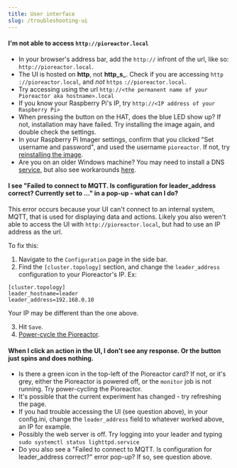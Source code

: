```yaml
---
title: User interface
slug: /troubleshooting-ui
---
```


#### I'm not able to access `http://pioreactor.local`


- In your browser's address bar, add the `http://` infront of the url, like so: `http://pioreactor.local`.
- The UI is hosted on **http**, not **http_s_**. Check if you are accessing `http` `://pioreactor.local`, and _not_ `https` `://pioreactor.local`.
- Try accessing using the url `http://<the permanent name of your Pioreactor aka hostname>.local`
- If you know your Raspberry Pi's IP, try `http://<IP address of your Raspberry Pi>`
- When pressing the button on the HAT, does the blue LED show up? If not, installation may have failed. Try installing the image again, and double check the settings.
- In your Raspberry Pi Imager settings, confirm that you clicked "Set username and password", and used the username `pioreactor`. If not, try [reinstalling the image](/user-guide/software-set-up#setting-up-your-raspberry-pi).
 - Are you on an older Windows machine? You may need to install a DNS [service](https://learn.adafruit.com/bonjour-zeroconf-networking-for-windows-and-linux/overview#microsoft-windows-914263-8), but also see workarounds [here](https://github.com/OutsourcedGuru/octoprint-name-resolution-hacks).


#### I see "Failed to connect to MQTT. Is configuration for leader_address correct? Currently set to ..." in a pop-up - what can I do?

This error occurs because your UI can't connect to an internal system, MQTT, that is used for displaying data and actions. Likely you also weren't able to access the UI with `http://pioreactor.local`, but had to use an IP address as the url.

To fix this:

1. Navigate to the `Configuration` page in the side bar.
2. Find the `[cluster.topology]` section, and change the `leader_address` configuration to your Pioreactor's IP. Ex:

```
[cluster.topology]
leader_hostname=leader
leader_address=192.168.0.10
```

Your IP may be different than the one above.

3. Hit `Save`.
4. [Power-cycle the Pioreactor](/user-guide/common-questions#how-can-i-restart-my-pioreactor-is-pulling-the-power-plug-out-safe).


#### When I click an action in the UI, I don't see any response. Or the button just spins and does nothing.

 - Is there a green icon in the top-left of the Pioreactor card? If not, or it's grey, either the Pioreactor is powered off, or the `monitor` job is not running. Try power-cycling the Pioreactor.
 - It's possible that the current experiment has changed - try refreshing the page.
 - If you had trouble accessing the UI (see question above), in your config.ini, change the `leader_address` field to whatever worked above, an IP for example.
 - Possibly the web server is off. Try logging into your leader and typing `sudo systemctl status lighttpd.service`
 - Do you also see a "Failed to connect to MQTT. Is configuration for leader_address correct?" error pop-up? If so, see question above.



